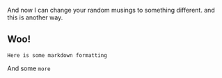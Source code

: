And now I can change your random musings to something different.
and this is another way.

## Woo!

```
Here is some markdown formatting
```

And some `more`
